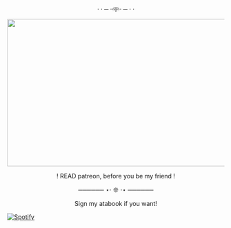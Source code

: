 <p align="center"> · · ─ ·𖥸· ─ · ·
    <p align="center">
  <img width="600" height="342" src="https://i.pinimg.com/1200x/fc/65/2d/fc652d5f928b8542cc9f5888ff95a615.jpg">
<p align="center"> ! READ patreon, before you be my friend !
<p align="center"> ────── ⋆⋅ 𖤓 ⋅⋆ ──────
<p align="center">  Sign my atabook if you want!
    
 [![Spotify](https://spotify-github-profile.kittinanx.com/api/view?uid=dstyi8gwgu7smen3sn0t721i1&cover_image=true&theme=natemoo-re&show_offline=false&background_color=000000&interchange=true&bar_color=ffffff&bar_color_cover=false)](https://spotify-github-profile.kittinanx.com/api/view?uid=dstyi8gwgu7smen3sn0t721i1&redirect=true)
</div>
